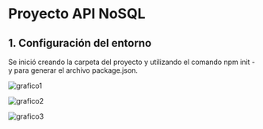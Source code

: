 # Proyecto API NoSQL

## 1. Configuración del entorno

Se inició creando la carpeta del proyecto y utilizando el comando npm init -y para generar el archivo package.json.

![grafico1](https://i.imgur.com/4937dF5.png)

![grafico2](https://i.imgur.com/4pdsaP4.png)

![grafico3](https://i.imgur.com/hQyzf0E.png)
